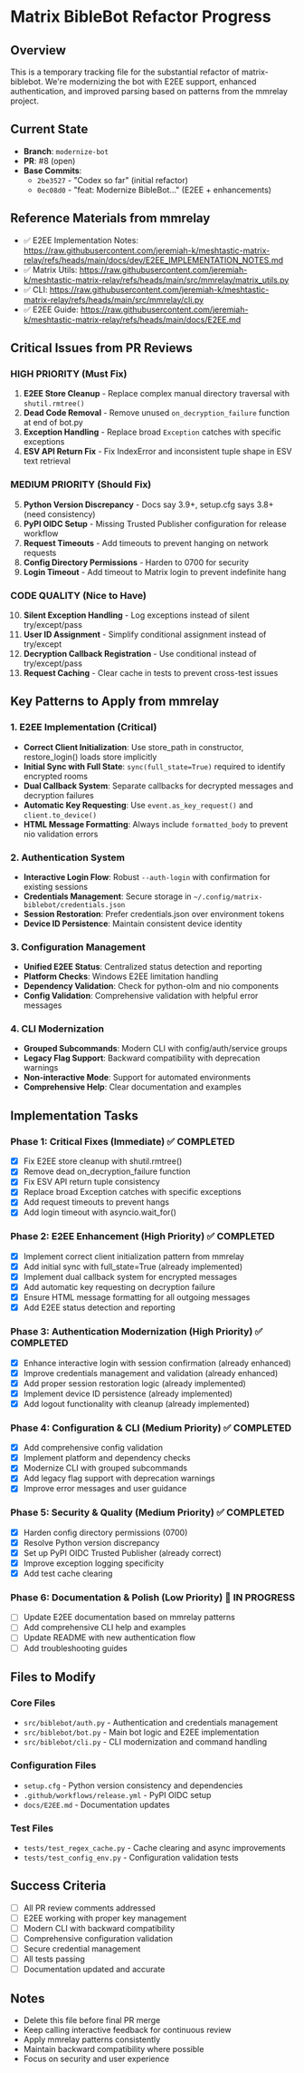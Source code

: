 # Matrix BibleBot Refactor Progress

## Overview

This is a temporary tracking file for the substantial refactor of matrix-biblebot. We're modernizing the bot with E2EE support, enhanced authentication, and improved parsing based on patterns from the mmrelay project.

## Current State

- **Branch**: `modernize-bot`
- **PR**: #8 (open)
- **Base Commits**:
  - `2be3527` - "Codex so far" (initial refactor)
  - `0ec08d0` - "feat: Modernize BibleBot..." (E2EE + enhancements)

## Reference Materials from mmrelay

- ✅ E2EE Implementation Notes: <https://raw.githubusercontent.com/jeremiah-k/meshtastic-matrix-relay/refs/heads/main/docs/dev/E2EE_IMPLEMENTATION_NOTES.md>
- ✅ Matrix Utils: <https://raw.githubusercontent.com/jeremiah-k/meshtastic-matrix-relay/refs/heads/main/src/mmrelay/matrix_utils.py>
- ✅ CLI: <https://raw.githubusercontent.com/jeremiah-k/meshtastic-matrix-relay/refs/heads/main/src/mmrelay/cli.py>
- ✅ E2EE Guide: <https://raw.githubusercontent.com/jeremiah-k/meshtastic-matrix-relay/refs/heads/main/docs/E2EE.md>

## Critical Issues from PR Reviews

### HIGH PRIORITY (Must Fix)

1. **E2EE Store Cleanup** - Replace complex manual directory traversal with `shutil.rmtree()`
2. **Dead Code Removal** - Remove unused `on_decryption_failure` function at end of bot.py
3. **Exception Handling** - Replace broad `Exception` catches with specific exceptions
4. **ESV API Return Fix** - Fix IndexError and inconsistent tuple shape in ESV text retrieval

### MEDIUM PRIORITY (Should Fix)

5. **Python Version Discrepancy** - Docs say 3.9+, setup.cfg says 3.8+ (need consistency)
6. **PyPI OIDC Setup** - Missing Trusted Publisher configuration for release workflow
7. **Request Timeouts** - Add timeouts to prevent hanging on network requests
8. **Config Directory Permissions** - Harden to 0700 for security
9. **Login Timeout** - Add timeout to Matrix login to prevent indefinite hang

### CODE QUALITY (Nice to Have)

10. **Silent Exception Handling** - Log exceptions instead of silent try/except/pass
11. **User ID Assignment** - Simplify conditional assignment instead of try/except
12. **Decryption Callback Registration** - Use conditional instead of try/except/pass
13. **Request Caching** - Clear cache in tests to prevent cross-test issues

## Key Patterns to Apply from mmrelay

### 1. E2EE Implementation (Critical)

- **Correct Client Initialization**: Use store_path in constructor, restore_login() loads store implicitly
- **Initial Sync with Full State**: `sync(full_state=True)` required to identify encrypted rooms
- **Dual Callback System**: Separate callbacks for decrypted messages and decryption failures
- **Automatic Key Requesting**: Use `event.as_key_request()` and `client.to_device()`
- **HTML Message Formatting**: Always include `formatted_body` to prevent nio validation errors

### 2. Authentication System

- **Interactive Login Flow**: Robust `--auth-login` with confirmation for existing sessions
- **Credentials Management**: Secure storage in `~/.config/matrix-biblebot/credentials.json`
- **Session Restoration**: Prefer credentials.json over environment tokens
- **Device ID Persistence**: Maintain consistent device identity

### 3. Configuration Management

- **Unified E2EE Status**: Centralized status detection and reporting
- **Platform Checks**: Windows E2EE limitation handling
- **Dependency Validation**: Check for python-olm and nio components
- **Config Validation**: Comprehensive validation with helpful error messages

### 4. CLI Modernization

- **Grouped Subcommands**: Modern CLI with config/auth/service groups
- **Legacy Flag Support**: Backward compatibility with deprecation warnings
- **Non-interactive Mode**: Support for automated environments
- **Comprehensive Help**: Clear documentation and examples

## Implementation Tasks

### Phase 1: Critical Fixes (Immediate) ✅ COMPLETED

- [x] Fix E2EE store cleanup with shutil.rmtree()
- [x] Remove dead on_decryption_failure function
- [x] Fix ESV API return tuple consistency
- [x] Replace broad Exception catches with specific exceptions
- [x] Add request timeouts to prevent hangs
- [x] Add login timeout with asyncio.wait_for()

### Phase 2: E2EE Enhancement (High Priority) ✅ COMPLETED

- [x] Implement correct client initialization pattern from mmrelay
- [x] Add initial sync with full_state=True (already implemented)
- [x] Implement dual callback system for encrypted messages
- [x] Add automatic key requesting on decryption failure
- [x] Ensure HTML message formatting for all outgoing messages
- [x] Add E2EE status detection and reporting

### Phase 3: Authentication Modernization (High Priority) ✅ COMPLETED

- [x] Enhance interactive login with session confirmation (already enhanced)
- [x] Improve credentials management and validation (already enhanced)
- [x] Add proper session restoration logic (already implemented)
- [x] Implement device ID persistence (already implemented)
- [x] Add logout functionality with cleanup (already implemented)

### Phase 4: Configuration & CLI (Medium Priority) ✅ COMPLETED

- [x] Add comprehensive config validation
- [x] Implement platform and dependency checks
- [x] Modernize CLI with grouped subcommands
- [x] Add legacy flag support with deprecation warnings
- [x] Improve error messages and user guidance

### Phase 5: Security & Quality (Medium Priority) ✅ COMPLETED

- [x] Harden config directory permissions (0700)
- [x] Resolve Python version discrepancy
- [x] Set up PyPI OIDC Trusted Publisher (already correct)
- [x] Improve exception logging specificity
- [x] Add test cache clearing

### Phase 6: Documentation & Polish (Low Priority) 🔄 IN PROGRESS

- [ ] Update E2EE documentation based on mmrelay patterns
- [ ] Add comprehensive CLI help and examples
- [ ] Update README with new authentication flow
- [ ] Add troubleshooting guides

## Files to Modify

### Core Files

- `src/biblebot/auth.py` - Authentication and credentials management
- `src/biblebot/bot.py` - Main bot logic and E2EE implementation
- `src/biblebot/cli.py` - CLI modernization and command handling

### Configuration Files

- `setup.cfg` - Python version consistency and dependencies
- `.github/workflows/release.yml` - PyPI OIDC setup
- `docs/E2EE.md` - Documentation updates

### Test Files

- `tests/test_regex_cache.py` - Cache clearing and async improvements
- `tests/test_config_env.py` - Configuration validation tests

## Success Criteria

- [ ] All PR review comments addressed
- [ ] E2EE working with proper key management
- [ ] Modern CLI with backward compatibility
- [ ] Comprehensive configuration validation
- [ ] Secure credential management
- [ ] All tests passing
- [ ] Documentation updated and accurate

## Notes

- Delete this file before final PR merge
- Keep calling interactive feedback for continuous review
- Apply mmrelay patterns consistently
- Maintain backward compatibility where possible
- Focus on security and user experience
